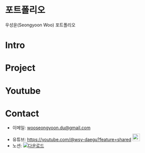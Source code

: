 # 포트폴리오
우성윤(Seongyoon Woo) 포트폴리오

# Intro

# Project

# Youtube


# Contact
- 이메일: wooseongyoon.du@gmail.com
- 유튜브: <a href="https://youtube.com/@wsy-daegu?feature=shared">https://youtube.com/@wsy-daegu?feature=shared
  <img src="https://user-images.githubusercontent.com/1569988/159397141-21463bc2-2acf-416b-aa15-235664556f34.png" height="24px" style="margin-top: 10px" />
  </a>
- 노션: [![다운로드](https://github.com/user-attachments/assets/c3f5e67f-059c-4e27-aaf4-bb29c22e2d19) ](https://www.notion.so/129885630b3580838629ef5f0da4bca9?pvs=4)
  
